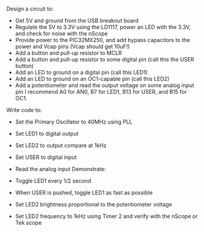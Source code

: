 Design a circuit to:

* Get 5V and ground from the USB breakout board
* Regulate the 5V to 3.3V using the LD1117, power an LED with the 3.3V, and check for noise with the nScope
* Provide power to the PIC32MX250, and add bypass capacitors to the power and Vcap pins (Vcap should get 10uF!)
* Add a button and pull-up resistor to MCLR
* Add a button and pull-up resistor to some digital pin (call this the USER button)
* Add an LED to ground on a digital pin (call this LED1)
* Add an LED to ground on an OC1-capable pin (call this LED2)
* Add a potentiometer and read the output voltage on some analog input pin
I recommend A0 for AN0, B7 for LED1, B13 for USER, and B15 for OC1.

Write code to:

* Set the Primary Oscillator to 40MHz using PLL
* Set LED1 to digital output
* Set LED2 to output compare at 1kHz
* Set USER to digital input
* Read the analog input
Demonstrate:

* Toggle LED1 every 1/2 second
* When USER is pushed, toggle LED1 as fast as possible
* Set LED2 brightness proportional to the potentiometer voltage
* Set LED2 frequency to 1kHz using Timer 2 and verify with the nScope or Tek scope
